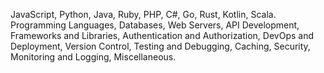JavaScript, Python, Java, Ruby, PHP, C#, Go, Rust, Kotlin, Scala.
Programming Languages, Databases, Web Servers, API Development, Frameworks and Libraries, Authentication and Authorization, DevOps and Deployment, Version Control, Testing and Debugging, Caching, Security, Monitoring and Logging, Miscellaneous.